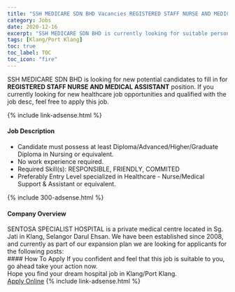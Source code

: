 ```yaml
---
title: "SSH MEDICARE SDN BHD Vacancies REGISTERED STAFF NURSE AND MEDICAL ASSISTANT" 
category: Jobs 
date: 2020-12-16 
excerpt: "SSH MEDICARE SDN BHD is currently looking for suitable person to fill in the REGISTERED STAFF NURSE AND MEDICAL ASSISTANT which positioned at Klang/Port Klang" 
tags: [Klang/Port Klang] 
toc: true 
toc_label: TOC 
toc_icon: "fire" 
--- 
```


<p>SSH MEDICARE SDN BHD is looking for new potential candidates to fill in for <b>REGISTERED STAFF NURSE AND MEDICAL ASSISTANT</b> position. If you currently looking for new healthcare job opportunities and qualified with the job desc, feel free to apply this job.
</p>{% include link-adsense.html %} 
<div><div><div><h4>Job Description</h4></div></div><div><div><span><div><ul><li>Candidate must possess at least Diploma/Advanced/Higher/Graduate Diploma in Nursing or equivalent.</li><li>No work experience required.</li><li>Required Skill(s): RESPONSIBLE, FRIENDLY, COMMITED</li><li>Preferably Entry Level specialized in Healthcare - Nurse/Medical Support &amp; Assistant or equivalent.</li></ul></div></span></div></div></div> 
{% include 300-adsense.html %} 
<div><div><div><h4>Company Overview</h4></div></div><div><div><span><div><div>SENTOSA SPECIALIST HOSPITAL is a private medical centre located in Sg. Jati in Klang, Selangor Darul Ehsan. We have been established since 2008, and currently as part of our expansion plan we are looking for applicants for the following posts:</div></div></span></div></div></div> 
#### How To Apply 
If you confident and feel that this job is suitable to you, go ahead take your action now. <br/> 
Hope you find your dream hospital job in Klang/Port Klang. <br/> 
<a href="https://www.jobstreet.com.my/en/job/registered-staff-nurse-and-medical-assistant-4443566?jobId=jobstreet-my-job-4443566&sectionRank=15&token=0~394cd9dd-abbf-4d76-a945-fefd1df67c25&fr=SRP%20View%20In%20New%20Ta" class="btn btn--warning" target="_blank" rel="nofollow noopenner">Apply Online</a> 
{% include link-adsense.html %} 